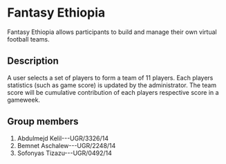 # Fantasy Ethiopia
Fantasy Ethiopia allows participants to build and manage their own virtual football teams.

## Description
A user selects a set of players to form a team of 11 players. Each players statistics (such as game score) is updated by the administrator. The team score will be cumulative contribution of each players respective score in a gameweek.

## Group members
1. Abdulmejd Kelil---UGR/3326/14
2. Bemnet Aschalew---UGR/2248/14
3. Sofonyas Tizazu---UGR/0492/14
